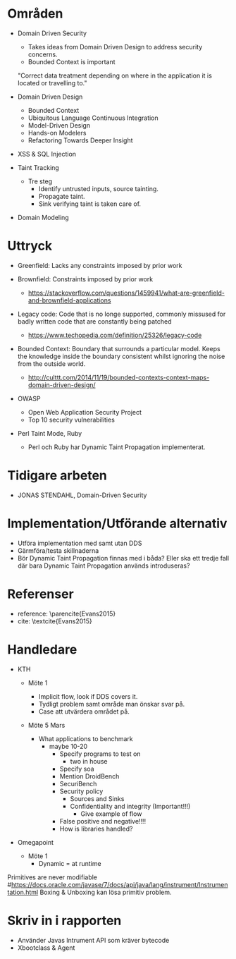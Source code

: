 # Områden

* Domain Driven Security

  * Takes ideas from Domain Driven Design to address security concerns.
  * Bounded Context is important

  "Correct data treatment depending on where in the application it is located or travelling to."

* Domain Driven Design

  * Bounded Context
  * Ubiquitous Language Continuous Integration
  * Model-Driven Design
  * Hands-on Modelers
  * Refactoring Towards Deeper Insight

* XSS & SQL Injection

* Taint Tracking

  * Tre steg
    * Identify untrusted inputs, source tainting.
    * Propagate taint.
    * Sink verifying taint is taken care of.

* Domain Modeling

# Uttryck

* Greenfield: Lacks any constraints imposed by prior work
* Brownfield: Constraints imposed by prior work

  * https://stackoverflow.com/questions/1459941/what-are-greenfield-and-brownfield-applications

* Legacy code: Code that is no longe supported, commonly missused for badly written code that are constantly being patched

  * https://www.techopedia.com/definition/25326/legacy-code

* Bounded Context: Boundary that surrounds a particular model. Keeps the knowledge inside the boundary consistent whilst ignoring the noise from the outside world.

  * http://culttt.com/2014/11/19/bounded-contexts-context-maps-domain-driven-design/

* OWASP

  * Open Web Application Security Project
  * Top 10 security vulnerabilities

* Perl Taint Mode, Ruby
  * Perl och Ruby har Dynamic Taint Propagation implementerat.

# Tidigare arbeten

* JONAS STENDAHL, Domain-Driven Security

# Implementation/Utförande alternativ

* Utföra implementation med samt utan DDS
* Gärmföra/testa skillnaderna
* Bör Dynamic Taint Propagation finnas med i båda? Eller ska ett tredje fall där bara Dynamic Taint Propagation används introduseras?

# Referenser

* reference: \parencite{Evans2015}
* cite: \textcite{Evans2015}

# Handledare

* KTH

  * Möte 1

    * Implicit flow, look if DDS covers it.
    * Tydligt problem samt område man önskar svar på.
    * Case att utvärdera området på.

  * Möte 5 Mars
    * What applications to benchmark
      * maybe 10-20
        * Specify programs to test on
          * two in house
        * Specify soa
        * Mention DroidBench
        * SecuriBench
        * Security policy
          * Sources and Sinks
          * Confidentiality and integrity (Important!!!)
            * Give example of flow
        * False positive and negative!!!!
        * How is libraries handled?

* Omegapoint
  * Möte 1
    * Dynamic = at runtime

Primitives are never modifiable #https://docs.oracle.com/javase/7/docs/api/java/lang/instrument/Instrumentation.html
Boxing & Unboxing kan lösa primitiv problem.

# Skriv in i rapporten

* Använder Javas Intrument API som kräver bytecode
* Xbootclass & Agent
